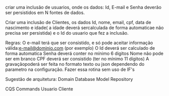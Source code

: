 criar uma inclusão de usuarios, onde os dados: Id, E-mail e Senha deverão ser persistidos em N fontes de dados.

Criar uma inclusão de Clientes, os dados Id, nome, email, cpf, data de nascimento e idade( a idade deverá sercalculada de forma automaticae não precisa ser persistida) e o Id do usuario que fez a inclusão.

Regras: O e-mail terá que ser consistido, e só pode aceitar informação válida:e-mail@dominio.com (por exemplo) O Id deverá ser calculado de forma automatica Senha deverá conter no mínimo 6 digitos Nome não pode ser em branco CPF deverá ser consistido (ter no mínimo 11 dígitos) A gravaçãopoderá ser feita no formato texto ou json dependendo do parametro na configuração. Fazer essa rotina sem uso de IF's

Sugestão de arquitetura: Domain Database Model Repository

CQS Commands Usuario Cliente
